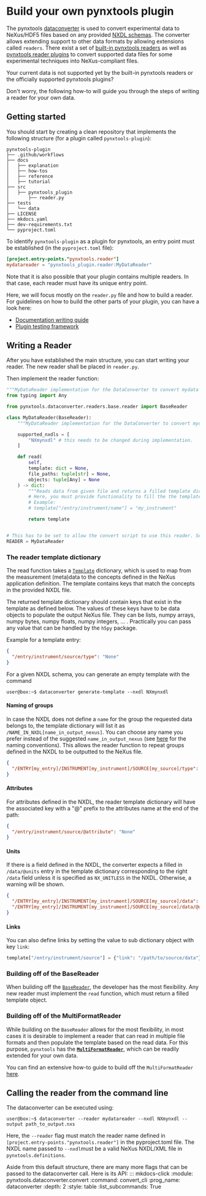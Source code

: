 # Build your own pynxtools plugin

The pynxtools [dataconverter](https://github.com/FAIRmat-NFDI/pynxtools/tree/master/src/pynxtools/dataconverter) is used to convert experimental data to NeXus/HDF5 files based on any provided [NXDL schemas](https://manual.nexusformat.org/nxdl.html). The converter allows extending support to other data formats by allowing extensions called `readers`.  There exist a set of [built-in pynxtools readers](../../reference/built-in-readers.md) as well as [pynxtools reader plugins](../../reference/plugins.md) to convert supported data files for some experimental techniques into NeXus-compliant files.

Your current data is not supported yet by the built-in pynxtools readers or the officially supported pynxtools plugins?

Don't worry, the following how-to will guide you through the steps of writing a reader for your own data.

## Getting started

You should start by creating a clean repository that implements the following structure (for a plugin called ```pynxtools-plugin```):

```
pynxtools-plugin
├── .github/workflows
├── docs
│   ├── explanation
│   ├── how-tos
│   ├── reference
│   ├── tutorial
├── src
│   ├── pynxtools_plugin
│       ├── reader.py
├── tests
│   └── data
├── LICENSE
├── mkdocs.yaml
├── dev-requirements.txt
└── pyproject.toml
```

To identify `pynxtools-plugin` as a plugin for pynxtools, an entry point must be established (in the `pyproject.toml` file):

``` toml title="pyproject.toml"
[project.entry-points."pynxtools.reader"]
mydatareader = "pynxtools_plugin.reader:MyDataReader"
```

Note that it is also possible that your plugin contains multiple readers. In that case, each reader must have its unique entry point.

Here, we will focus mostly on the `reader.py` file and how to build a reader. For guidelines on how to build the other parts of your plugin, you can have a look here:

- [Documentation writing guide](https://nomad-lab.eu/prod/v1/staging/docs/writing_guide.html)
- [Plugin testing framework](using-pynxtools-test-framework.md)

<!-- Note: There is also a [cookiecutter template](https://github.com/FAIRmat-NFDI/pynxtools-plugin-template) available for creating your own pynxtools plugin, but this is currently not well-maintained.-->

## Writing a Reader

After you have established the main structure, you can start writing your reader. The new reader shall be placed in `reader.py`.

Then implement the reader function:

```python title="reader.py"
"""MyDataReader implementation for the DataConverter to convert mydata to NeXus."""
from typing import Any

from pynxtools.dataconverter.readers.base.reader import BaseReader

class MyDataReader(BaseReader):
    """MyDataReader implementation for the DataConverter to convert mydata to NeXus."""

    supported_nxdls = [
        "NXmynxdl" # this needs to be changed during implementation.
    ]

    def read(
        self,
        template: dict = None,
        file_paths: tuple[str] = None,
        objects: tuple[Any] = None
    ) -> dict:
        """Reads data from given file and returns a filled template dictionary"""
        # Here, you must provide functionality to fill the the template, see below.
        # Example:
        # template["/entry/instrument/name"] = "my_instrument"

        return template


# This has to be set to allow the convert script to use this reader. Set it to "MyDataReader".
READER = MyDataReader
```

### The reader template dictionary

The read function takes a [`Template`](https://github.com/FAIRmat-NFDI/pynxtools/blob/master/src/pynxtools/dataconverter/template.py) dictionary, which is used to map from the measurement (meta)data to the concepts defined in the NeXus application definition. The template contains keys that match the concepts in the provided NXDL file.

The returned template dictionary should contain keys that exist in the template as defined below. The values of these keys have to be data objects to populate the output NeXus file.
They can be lists, numpy arrays, numpy bytes, numpy floats, numpy integers, ... . Practically you can pass any value that can be handled by the `h5py` package.

Example for a template entry:

```json
{
  "/entry/instrument/source/type": "None"
}
```

For a given NXDL schema, you can generate an empty template with the command

```console
user@box:~$ dataconverter generate-template --nxdl NXmynxdl
```

#### Naming of groups

In case the NXDL does not define a `name` for the group the requested data belongs to, the template dictionary will list it as `/NAME_IN_NXDL[name_in_output_nexus]`. You can choose any name you prefer instead of the suggested `name_in_output_nexus` (see [here](../../learn/nexus/nexus-rules.md) for the naming conventions). This allows the reader function to repeat groups defined in the NXDL to be outputted to the NeXus file.

```json
{
  "/ENTRY[my_entry]/INSTRUMENT[my_instrument]/SOURCE[my_source]/type": "None"
}
```

#### Attributes

For attributes defined in the NXDL, the reader template dictionary will have the associated key with a "@" prefix to the attributes name at the end of the path:

```json
{
  "/entry/instrument/source/@attribute": "None"
}
```

#### Units

If there is a field defined in the NXDL, the converter expects a filled in `/data/@units` entry in the template dictionary corresponding to the right `/data` field unless it is specified as `NX_UNITLESS` in the NXDL. Otherwise, a warning will be shown.

```json
{
  "/ENTRY[my_entry]/INSTRUMENT[my_instrument]/SOURCE[my_source]/data": "None",
  "/ENTRY[my_entry]/INSTRUMENT[my_instrument]/SOURCE[my_source]/data/@units": "Should be set to a string value"
}
```

#### Links

You can also define links by setting the value to sub dictionary object with key `link`:

```python
template["/entry/instrument/source"] = {"link": "/path/to/source/data"}
```

### Building off of the BaseReader

When building off the [`BaseReader`](https://github.com/FAIRmat-NFDI/pynxtools/blob/master/src/pynxtools/dataconverter/readers/base/reader.py), the developer has the most flexibility. Any new reader must implement the `read` function, which must return a filled template object.

### Building off of the MultiFormatReader

While building on the ```BaseReader``` allows for the most flexibility, in most cases it is desirable to implement a reader that can read in multiple file formats and then populate the template based on the read data. For this purpose, `pynxtools` has the [**`MultiFormatReader`**](https://github.com/FAIRmat-NFDI/pynxtools/blob/master/src/pynxtools/dataconverter/readers/multi/reader.py), which can be readily extended for your own data.

You can find an extensive how-to guide to build off the `MultiFormatReader` [here](./use-multi-format-reader.md).

## Calling the reader from the command line

The dataconverter can be executed using:

```console
user@box:~$ dataconverter --reader mydatareader --nxdl NXmynxdl --output path_to_output.nxs
```

Here, the ``--reader`` flag must match the reader name defined in `[project.entry-points."pynxtools.reader"]` in the pyproject.toml file. The NXDL name passed to ``--nxdl``must be a valid NeXus NXDL/XML file in `pynxtools.definitions`.

Aside from this default structure, there are many more flags that can be passed to the
dataconverter call. Here is its API:
::: mkdocs-click
    :module: pynxtools.dataconverter.convert
    :command: convert_cli
    :prog_name: dataconverter
    :depth: 2
    :style: table
    :list_subcommands: True
